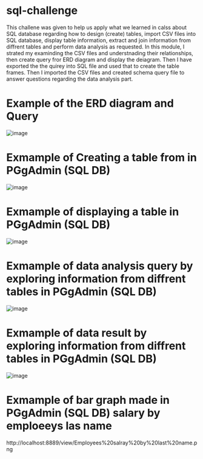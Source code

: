 # sql-challenge
This challene was given to help us apply what we learned in calss about SQL database regarding how to design (create) tables, import CSV files into SQL database, display table information, extract and join information from diffrent tables and perform data analysis as requested.
 In this module, I strated my examinding the CSV files and understnading their relationships, then create query fror ERD diagram and display the deiagram. Then I have exported the the quirey into SQL file and used that to create the table frames. Then I imported the CSV files and created schema query file to answer questions regarding the data analysis part.

# Example of the ERD diagram and Query

![image](https://user-images.githubusercontent.com/117956888/219502118-d37bf32d-dcb9-4c2a-83b3-149812627ab7.png)


# Exmample of Creating a table from in PGgAdmin (SQL DB) 
![image](https://user-images.githubusercontent.com/117956888/219503057-6a336e17-7958-45e6-b174-bc10cb47a3e2.png)


# Exmample of displaying a table in PGgAdmin (SQL DB) 

![image](https://user-images.githubusercontent.com/117956888/219503347-97569109-b3f2-48f8-beb2-c946c91d3514.png)

# Exmample of data analysis query by exploring information from diffrent tables in PGgAdmin (SQL DB) 

![image](https://user-images.githubusercontent.com/117956888/219503528-97a10b21-051d-44c3-952a-d89f027b7bf0.png)

# Exmample of data result by exploring information from diffrent tables in PGgAdmin (SQL DB) 

![image](https://user-images.githubusercontent.com/117956888/219503956-f46b1b16-94e5-4df6-9acd-0af260bd7878.png)

# Exmample of bar graph made in PGgAdmin (SQL DB) salary by emploeeys las name

http://localhost:8889/view/Employees%20salray%20by%20last%20name.png


